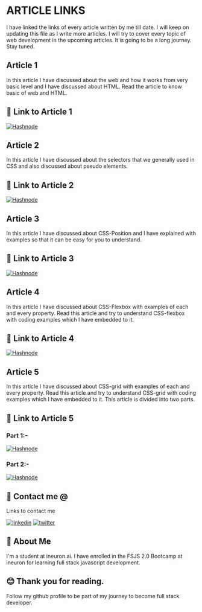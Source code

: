 
# ARTICLE LINKS
I have linked the links of every article written by me till date. I will keep on updating this file as I write more articles. I will try to cover every topic of web development in the upcoming articles. It is going to be a long journey. Stay tuned.
## Article 1

In this article I have discussed about the web and how it works from very basic level and I have discussed about HTML. Read the article to know basic of web and HTML.

## 🔗 Link to Article 1
[![Hashnode](https://img.shields.io/badge/Hashnode-2962FF?style=for-the-badge&logo=hashnode&logoColor=white)](https://pritcode10.hashnode.dev/introduction-to-web-and-html)

## Article 2
In this article I have discussed about the selectors that we generally used in CSS and also discussed about pseudo elements.
## 🔗 Link to Article 2
[![Hashnode](https://img.shields.io/badge/Hashnode-2962FF?style=for-the-badge&logo=hashnode&logoColor=white)](https://pritcode10.hashnode.dev/selectors-in-css)
## Article 3
In this article I have discussed about CSS-Position and I have explained with examples so that it can be easy for you to understand.
## 🔗 Link to Article 3
[![Hashnode](https://img.shields.io/badge/Hashnode-2962FF?style=for-the-badge&logo=hashnode&logoColor=white)](https://pritcode10.hashnode.dev/css-position)
## Article 4
In this article I have discussed about CSS-Flexbox with examples of each and every property. Read this article and try to understand CSS-flexbox with coding examples which I have embedded to it.
## 🔗 Link to Article 4
[![Hashnode](https://img.shields.io/badge/Hashnode-2962FF?style=for-the-badge&logo=hashnode&logoColor=white)](https://pritcode10.hashnode.dev/css-layout-flexbox)
## Article 5
In this article I have discussed about CSS-grid with examples of each and every property. Read this article and try to understand CSS-grid with coding examples which I have embedded to it. This article is divided into two parts.
## 🔗 Link to Article 5
### Part 1:-
[![Hashnode](https://img.shields.io/badge/Hashnode-2962FF?style=for-the-badge&logo=hashnode&logoColor=white)](https://pritcode10.hashnode.dev/my-take-on-css-grid)

### Part 2:-
[![Hashnode](https://img.shields.io/badge/Hashnode-2962FF?style=for-the-badge&logo=hashnode&logoColor=white)](https://pritcode10.hashnode.dev/my-take-on-css-grid)

## 🔗 Contact me @
Links to contact me

[![linkedin](https://img.shields.io/badge/linkedin-0A66C2?style=for-the-badge&logo=linkedin&logoColor=white)](https://www.linkedin.com/in/pritam-chauhan-5b28ab16a)
[![twitter](https://img.shields.io/badge/twitter-1DA1F2?style=for-the-badge&logo=twitter&logoColor=white)](https://twitter.com/Im_pritam18)


## 🚀 About Me
I'm a student at ineuron.ai. I have enrolled in the FSJS 2.0 Bootcamp at ineuron for learning full stack javascript development.

## 😊 Thank you for reading.
Follow my github profile to be part of my journey to become full stack developer.